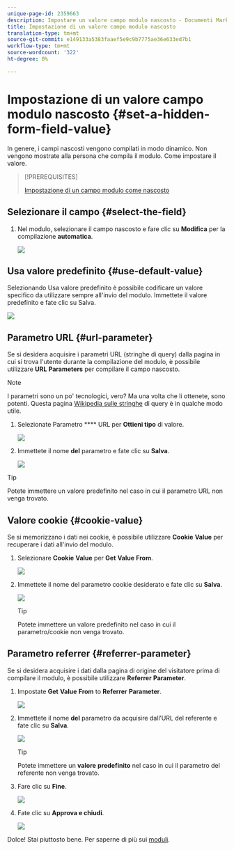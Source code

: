 ```yaml
---
unique-page-id: 2359663
description: Impostare un valore campo modulo nascosto - Documenti Marketo - Documentazione prodotto
title: Impostazione di un valore campo modulo nascosto
translation-type: tm+mt
source-git-commit: e149133a5383faaef5e9c9b7775ae36e633ed7b1
workflow-type: tm+mt
source-wordcount: '322'
ht-degree: 0%

---
```



# Impostazione di un valore campo modulo nascosto {#set-a-hidden-form-field-value}

In genere, i campi nascosti vengono compilati in modo dinamico. Non vengono mostrate alla persona che compila il modulo. Come impostare il valore.

>[!PREREQUISITES]
>
>[Impostazione di un campo modulo come nascosto](set-a-form-field-as-hidden.md)

## Selezionare il campo {#select-the-field}

1. Nel modulo, selezionare il campo nascosto e fare clic su **Modifica** per la compilazione **automatica**.

   ![](assets/autofill.png)

## Usa valore predefinito {#use-default-value}

Selezionando Usa valore predefinito è possibile codificare un valore specifico da utilizzare sempre all&#39;invio del modulo. Immettete il valore predefinito e fate clic su Salva.

![](assets/image2014-9-15-13-3a5-3a27.png)

## Parametro URL {#url-parameter}

Se si desidera acquisire i parametri URL (stringhe di query) dalla pagina in cui si trova l&#39;utente durante la compilazione del modulo, è possibile utilizzare **URL** **Parameters** per compilare il campo nascosto.

>[!NOTE]
>
>I parametri sono un po&#39; tecnologici, vero? Ma una volta che li ottenete, sono potenti. Questa pagina [Wikipedia sulle stringhe](http://en.wikipedia.org/wiki/Query_string) di query è in qualche modo utile.

1. Selezionate Parametro **** URL per **Ottieni tipo** di valore.

   ![](assets/image2014-9-15-13-3a6-3a48.png)

1. Immettete il nome **del** parametro e fate clic su **Salva**.

   ![](assets/image2014-9-15-13-3a7-3a35.png)

>[!TIP]
>
>Potete immettere un valore predefinito nel caso in cui il parametro URL non venga trovato.

## Valore cookie {#cookie-value}

Se si memorizzano i dati nei cookie, è possibile utilizzare **Cookie** **Value** per recuperare i dati all&#39;invio del modulo.

1. Selezionare **Cookie** **Value** per **Get** **Value** **From**.

   ![](assets/image2014-9-15-13-3a8-3a21.png)

1. Immettete il nome del parametro cookie desiderato e fate clic su **Salva**.

   ![](assets/image2014-9-15-13-3a8-3a43.png)

   >[!TIP]
   >
   >Potete immettere un valore predefinito nel caso in cui il parametro/cookie non venga trovato.

## Parametro referrer {#referrer-parameter}

Se si desidera acquisire i dati dalla pagina di origine del visitatore prima di compilare il modulo, è possibile utilizzare **Referrer** **Parameter**.

1. Impostate **Get** **Value** **From** to **Referrer** **Parameter**.

   ![](assets/image2014-9-15-13-3a9-3a31.png)

1. Immettete il nome **del** parametro da acquisire dall’URL del referente e fate clic su **Salva**.

   ![](assets/image2014-9-15-13-3a9-3a56.png)

   >[!TIP]
   >
   >Potete immettere un **valore** **predefinito** nel caso in cui il parametro del referente non venga trovato.

1. Fare clic su **Fine**.

   ![](assets/image2014-9-15-13-3a10-3a26.png)

1. Fate clic su **Approva e chiudi**.

   ![](assets/image2014-9-15-13-3a10-3a43.png)

Dolce! Stai piuttosto bene. Per saperne di più sui [moduli](http://docs.marketo.com/display/docs/forms).
